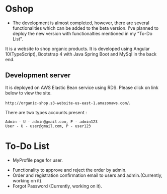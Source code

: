 # Oshop
* The development is almost completed, however, there are several functionalities which can be added to the beta version. I've planned to deploy the new version with functionalties mentioned in my "To-Do List".

It is a website to shop organic products. It is developed using Angular 10(TypeScript), Bootstrap 4 with Java Spring Boot and MySql in the back end.

## Development server

It is deployed on AWS Elastic Bean service using RDS. Please click on link below to view the site.

 `http://organic-shop.s3-website-us-east-1.amazonaws.com/`.

There are two types accounts present :
```
Admin - U - admin@gmail.com, P - admin123
User - U - user@gmail.com, P - user123
```

# To-Do List

* MyProfile page for user.
- Functionality to approve and reject the order by admin.
- Order and registration confirmation email to users and admin.(Currently, working on it).
- Forgot Password (Currently, working on it).

